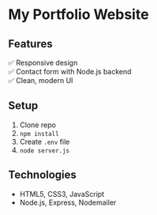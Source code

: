 # My Portfolio Website  
## Features  
✅ Responsive design  
✅ Contact form with Node.js backend  
✅ Clean, modern UI  

## Setup  
1. Clone repo  
2. `npm install`  
3. Create `.env` file  
4. `node server.js`  

## Technologies  
- HTML5, CSS3, JavaScript  
- Node.js, Express, Nodemailer  